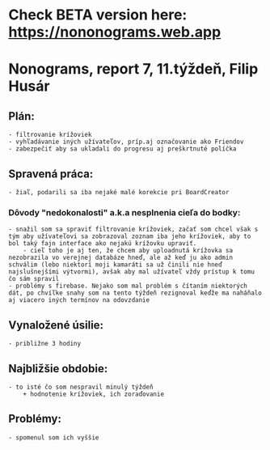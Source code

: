 # Check BETA version here: https://nononograms.web.app

# Nonograms, report 7, 11.týždeň, Filip Husár

## Plán:
    - filtrovanie krížoviek
    - vyhľadávanie iných užívateľov, príp.aj označovanie ako Friendov
    - zabezpečiť aby sa ukladali do progresu aj preškrtnuté políčka

## Spravená práca:

    - žiaľ, podarili sa iba nejaké malé korekcie pri BoardCreator

### Dôvody "nedokonalosti" a.k.a nesplnenia cieľa do bodky:

    - snažil som sa spraviť filtrovanie krížoviek, začať som chcel však s tým aby užívateľovi sa zobrazoval zoznam iba jeho krížoviek, aby to bol taký fajn interface ako nejakú krížovku upraviť.
        - cieľ toho je aj ten, že chcem aby uploadnutá krížovka sa nezobrazila vo verejnej databáze hneď, ale až keď ju ako admin schválim (lebo niektorí moji kamaráti sa už činili nie hneď najslušnejšími výtvormi), avšak aby mal užívateľ vždy prístup k tomu čo sám spravil
    - problémy s firebase. Nejako som mal problém s čítaním niektorých dát, po chvíľke snahy som na tento týždeň rezignoval keďže ma naháňalo aj viacero iných termínov na odovzdanie

## Vynaložené úsilie:
    - približne 3 hodiny


## Najbližšie obdobie:
    - to isté čo som nespravil minulý týždeň
        + hodnotenie krížoviek, ich zoraďovanie
    


## Problémy:
    - spomenul som ich vyššie
